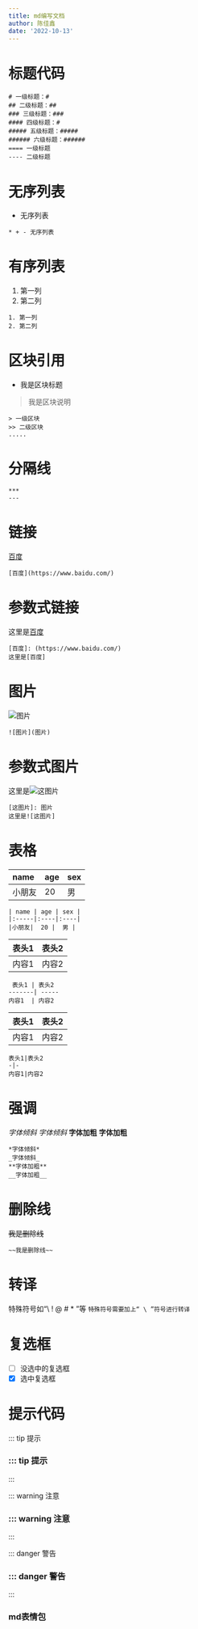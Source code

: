 ```yaml
---
title: md编写文档
author: 陈佳鑫
date: '2022-10-13'
---
```


# 标题代码 #
```
# 一级标题：#
## 二级标题：##
### 三级标题：###
#### 四级标题：#
##### 五级标题：#####
###### 六级标题：######
==== 一级标题
---- 二级标题
```

# 无序列表
* 无序列表
```
* + - 无序列表
```

# 有序列表
1. 第一列
2. 第二列
```
1. 第一列
2. 第二列
```

# 区块引用
* 我是区块标题
 > 我是区块说明
 ```
 > 一级区块
 >> 二级区块
 .....
 ```

# 分隔线
```
***
---
```

# 链接
[百度](https://www.baidu.com/)
```
[百度](https://www.baidu.com/)
```

# 参数式链接
[百度]: (https://www.baidu.com/)
这里是[百度]
```
[百度]: (https://www.baidu.com/)
这里是[百度]
```

# 图片
![图片](图片)
```
![图片](图片)
```

# 参数式图片
[这图片]: 图片
这里是![这图片]
```
[这图片]: 图片
这里是![这图片]
```

# 表格

| name | age | sex |
|:-----|:----|:----|
|小朋友|  20 |  男 |
```
| name | age | sex |
|:-----|:----|:----|
|小朋友|  20 |  男 |
```
 表头1 | 表头2
-------| -----
内容1  | 内容2
```
 表头1 | 表头2
-------| -----
内容1  | 内容2
```

表头1|表头2
-|-
内容1|内容2
```
表头1|表头2
-|-
内容1|内容2
```

# 强调
*字体倾斜*
_字体倾斜_
**字体加粗**
__字体加粗__
```
*字体倾斜*
_字体倾斜_
**字体加粗**
__字体加粗__
```
# 删除线
~~我是删除线~~
```
~~我是删除线~~
```

# 转译
特殊符号如“\ ! @ # * ”等
`特殊符号需要加上“ \ ”符号进行转译`

# 复选框
- [ ] 没选中的复选框
- [x] 选中复选框

# 提示代码

::: tip 提示
### ::: tip 提示
:::
 
::: warning 注意
### ::: warning 注意
:::
 
::: danger 警告
### ::: danger 警告
:::

### md表情包 ### 
[md表情包]: (https://www.webfx.com/tools/emoji-cheat-sheet//)